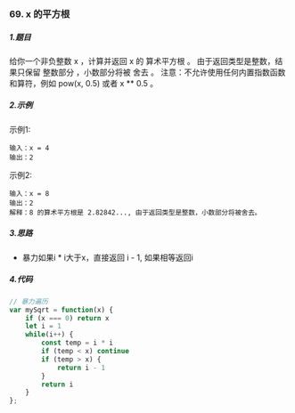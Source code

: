 ### 69. x 的平方根 

##### 1.题目
给你一个非负整数 x ，计算并返回 x 的 算术平方根 。
由于返回类型是整数，结果只保留 整数部分 ，小数部分将被 舍去 。
注意：不允许使用任何内置指数函数和算符，例如 pow(x, 0.5) 或者 x ** 0.5 。


##### 2.示例
示例1:
```
输入：x = 4
输出：2
```

示例2:
```
输入：x = 8
输出：2
解释：8 的算术平方根是 2.82842..., 由于返回类型是整数，小数部分将被舍去。
```

##### 3.思路
- 暴力如果i * i大于x，直接返回 i - 1, 如果相等返回i

##### 4.代码
```javascript
// 暴力遍历
var mySqrt = function(x) {
    if (x === 0) return x
    let i = 1
    while(i++) {
        const temp = i * i
        if (temp < x) continue
        if (temp > x) {
            return i - 1
        } 
        return i
    }
};
```